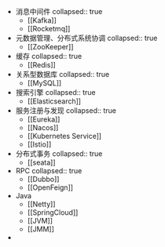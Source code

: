 - 消息中间件
  collapsed:: true
	- [[Kafka]]
	- [[Rocketmq]]
- 元数据管理、分布式系统协调
  collapsed:: true
	- [[ZooKeeper]]
- 缓存
  collapsed:: true
	- [[Redis]]
- 关系型数据库
  collapsed:: true
	- [[MySQL]]
- 搜索引擎
  collapsed:: true
	- [[Elasticsearch]]
- 服务注册与发现
  collapsed:: true
	- [[Eureka]]
	- [[Nacos]]
	- [[Kubernetes Service]]
	- [[Istio]]
- 分布式事务
  collapsed:: true
	- [[seata]]
- RPC
  collapsed:: true
	- [[Dubbo]]
	- [[OpenFeign]]
- Java
	- [[Netty]]
	- [[SpringCloud]]
	- [[JVM]]
	- [[JMM]]
-